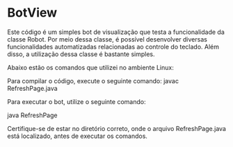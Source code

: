 # BotView

Este código é um simples bot de visualização que testa a funcionalidade da classe Robot. Por meio dessa classe, é possível desenvolver diversas funcionalidades automatizadas relacionadas ao controle do teclado. Além disso, a utilização dessa classe é bastante simples.

Abaixo estão os comandos que utilizei no ambiente Linux:

Para compilar o código, execute o seguinte comando:
javac RefreshPage.java


Para executar o bot, utilize o seguinte comando:

java RefreshPage

Certifique-se de estar no diretório correto, onde o arquivo RefreshPage.java está localizado, antes de executar os comandos.
